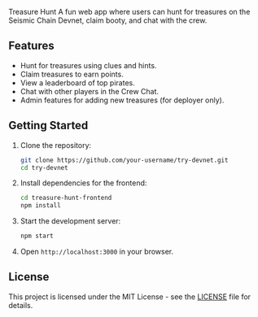 Treasure Hunt
 A fun web app where users can hunt for treasures on the Seismic Chain Devnet, claim booty, and chat with the crew.

 ## Features
 - Hunt for treasures using clues and hints.
 - Claim treasures to earn points.
 - View a leaderboard of top pirates.
 - Chat with other players in the Crew Chat.
 - Admin features for adding new treasures (for deployer only).

 ## Getting Started
 1. Clone the repository:
    ```bash
    git clone https://github.com/your-username/try-devnet.git
    cd try-devnet
    ```
 2. Install dependencies for the frontend:
    ```bash
    cd treasure-hunt-frontend
    npm install
    ```
 3. Start the development server:
    ```bash
    npm start
    ```
 4. Open `http://localhost:3000` in your browser.

 ## License
 This project is licensed under the MIT License - see the [LICENSE](LICENSE) file for details.

